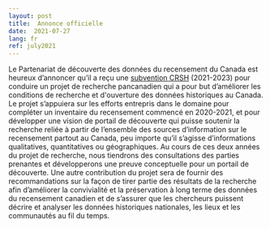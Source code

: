 ```yaml
---
layout: post
title:  Annonce officielle
date:  2021-07-27
lang: fr
ref: july2021
---
```


Le Partenariat de découverte des données du recensement du Canada est heureux d’annoncer qu’il a reçu une [subvention CRSH](https://www.sshrc-crsh.gc.ca/results-resultats/recipients-recipiendaires/2020/pdg-sdp-fra.aspx) (2021-2023) pour conduire un projet de recherche pancanadien qui a pour but d’améliorer les conditions de recherche et d'ouverture des données historiques au Canada.<!--more--> Le projet s’appuiera sur les efforts entrepris dans le domaine pour compléter un inventaire du recensement commencé en 2020-2021, et pour développer une vision de portail de découverte qui puisse soutenir la recherche reliée à partir de l’ensemble des sources d’information sur le recensement partout au Canada, peu importe qu’il s’agisse d’informations qualitatives, quantitatives ou géographiques. Au cours de ces deux années du projet de recherche, nous tiendrons des consultations des parties prenantes et développerons une preuve conceptuelle pour un portail de découverte. Une autre contribution du projet sera de fournir des recommandations sur la façon de tirer partie des résultats de la recherche afin d’améliorer la convivialité et la préservation à long terme des données du recensement canadien et de s’assurer que les chercheurs puissent décrire et analyser les données historiques nationales, les lieux et les communautés au fil du temps.
